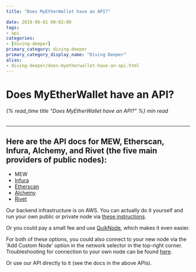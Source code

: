```yaml
---
title: "Does MyEtherWallet have an API?"

date: 2018-06-01 00:02:00
tags:
- api
categories:
- [diving-deeper]
primary_category: diving-deeper
primary_category_display_name: "Diving Deeper"
alias:
- diving-deeper/does-myetherwallet-have-an-api.html
---
```


# **Does MyEtherWallet have an API?**

###### {% read_time title "Does MyEtherWallet have an API?" %} min read

* * *

## **Here are the API docs for MEW, Etherscan, Infura, Alchemy, and Rivet (the five main providers of public nodes):**

-   MEW
-   [Infura][infurahowto]
-   [Etherscan][etherscanapi]
-   [Alchemy][alchapi]
-   [Rivet][rivetapi]

Our backend infrastructure is on AWS. You can actually do it yourself and run your own public or private node via [these instructions][instructions]. 

Or you could pay a small fee and use [QuikNode][quiknode], which makes it even easier.

For both of these options, you could also connect to your new node via the 'Add Custom Node' option in the network selector in the top-right corner. Troubleshooting for connection to your own node can be found [here][ownNode].

Or use our API directly to it (see the docs in the above APIs).

[mewapi]: http://www.myetherapi.com/

[infurahowto]: https://infura.io/#how-to

[etherscanapi]: https://etherscan.io/apis

[instructions]: https://github.com/MyEtherWallet/docker-geth-lb

[quiknode]: https://quiknode.io/

[ownNode]: /@@@@@@/networks-and-nodes/unable-to-connect-to-custom-node/

[rivetapi]: https://rivet.cloud/

[alchapi]: https://docs.alchemyapi.io/
